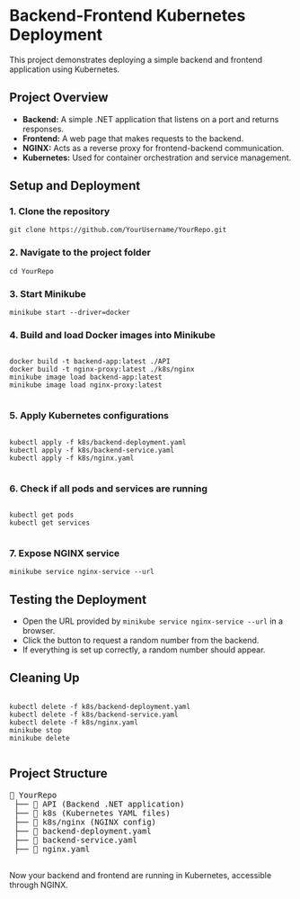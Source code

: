 <body>
    <h1>Backend-Frontend Kubernetes Deployment</h1>
    <p>This project demonstrates deploying a simple backend and frontend application using Kubernetes.</p>
    <h2>Project Overview</h2>
    <ul>
        <li><strong>Backend:</strong> A simple .NET application that listens on a port and returns responses.</li>
        <li><strong>Frontend:</strong> A web page that makes requests to the backend.</li>
        <li><strong>NGINX:</strong> Acts as a reverse proxy for frontend-backend communication.</li>
        <li><strong>Kubernetes:</strong> Used for container orchestration and service management.</li>
    </ul>
    <h2>Setup and Deployment</h2>
    <h3>1. Clone the repository</h3>
    <pre><code>git clone https://github.com/YourUsername/YourRepo.git</code></pre>
    <h3>2. Navigate to the project folder</h3>
    <pre><code>cd YourRepo</code></pre>
    <h3>3. Start Minikube</h3>
    <pre><code>minikube start --driver=docker</code></pre>
    <h3>4. Build and load Docker images into Minikube</h3>
    <pre><code>
docker build -t backend-app:latest ./API
docker build -t nginx-proxy:latest ./k8s/nginx
minikube image load backend-app:latest
minikube image load nginx-proxy:latest
    </code></pre>
    <h3>5. Apply Kubernetes configurations</h3>
    <pre><code>
kubectl apply -f k8s/backend-deployment.yaml
kubectl apply -f k8s/backend-service.yaml
kubectl apply -f k8s/nginx.yaml
    </code></pre>
    <h3>6. Check if all pods and services are running</h3>
    <pre><code>
kubectl get pods
kubectl get services
    </code></pre>
    <h3>7. Expose NGINX service</h3>
    <pre><code>minikube service nginx-service --url</code></pre>
    <h2>Testing the Deployment</h2>
    <ul>
        <li>Open the URL provided by <code>minikube service nginx-service --url</code> in a browser.</li>
        <li>Click the button to request a random number from the backend.</li>
        <li>If everything is set up correctly, a random number should appear.</li>
    </ul>
    <h2>Cleaning Up</h2>
    <pre><code>
kubectl delete -f k8s/backend-deployment.yaml
kubectl delete -f k8s/backend-service.yaml
kubectl delete -f k8s/nginx.yaml
minikube stop
minikube delete
    </code></pre>
    <h2>Project Structure</h2>
    <pre>
📂 YourRepo
 ├── 📂 API (Backend .NET application)
 ├── 📂 k8s (Kubernetes YAML files)
 ├── 📂 k8s/nginx (NGINX config)
 ├── 📜 backend-deployment.yaml
 ├── 📜 backend-service.yaml
 ├── 📜 nginx.yaml
    </pre>
    <p>Now your backend and frontend are running in Kubernetes, accessible through NGINX.</p>
</body>
